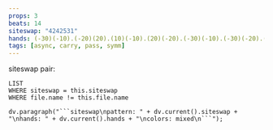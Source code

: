 ```yaml
---
props: 3
beats: 14
siteswap: "4242531"
hands: (-30)(-10).(-20)(20).(10)(-10).(20)(-20).(-30)(-10).(-30)(-20).(20)(-10).
tags: [async, carry, pass, symm]
---
```


siteswap pair:
```dataview
LIST
WHERE siteswap = this.siteswap
WHERE file.name != this.file.name
```
```dataviewjs
dv.paragraph("```siteswap\npattern: " + dv.current().siteswap + "\nhands: " + dv.current().hands + "\ncolors: mixed\n```");
```
